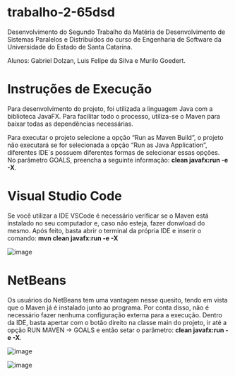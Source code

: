 # trabalho-2-65dsd
Desenvolvimento do Segundo Trabalho da Matéria de Desenvolvimento de Sistemas Paralelos e Distribuídos 
do curso de Engenharia de Software da Universidade do Estado de Santa Catarina.

Alunos: Gabriel Dolzan, Luis Felipe da Silva e Murilo Goedert.

# Instruções de Execução
Para desenvolvimento do projeto, foi utilizada a linguagem Java com a biblioteca JavaFX. Para facilitar 
todo o processo, utiliza-se o Maven para baixar todas as dependências necessárias.

Para executar o projeto selecione a opção “Run as Maven Build”, o projeto não executará se for selecionada 
a opção “Run as Java Application”, diferentes IDE´s possuem diferentes formas de selecionar essas opções. 
No parâmetro GOALS, preencha a seguinte informação: **clean javafx:run -e -X**.

# Visual Studio Code

Se você utilizar a IDE VSCode é necessário verificar se o Maven está instalado no seu computador e, caso não esteja,
fazer donwload do mesmo. Após feito, basta abrir o terminal da própria IDE e inserir o comando: **mvn clean javafx:run -e -X**

![image](https://user-images.githubusercontent.com/44239991/198272990-1d99e932-491d-4fe3-a754-8de02ae0ddf8.png)

# NetBeans

Os usuários do NetBeans tem uma vantagem nesse quesito, tendo em vista que o Maven já é instalado junto ao programa. 
Por conta disso, não é necessário fazer nenhuma configuração externa para a execução. Dentro da IDE, basta apertar com o botão direito
na classe main do projeto, ir até a opção RUN MAVEN -> GOALS e então setar o parâmetro: **clean javafx:run -e -X**.

![image](https://user-images.githubusercontent.com/44239991/198273610-cb413a7a-e62e-4b49-ba7c-a93203c53d97.png)

![image](https://user-images.githubusercontent.com/44239991/198274121-dcb4c7c7-4106-416e-9a88-38945fba7d9b.png)
